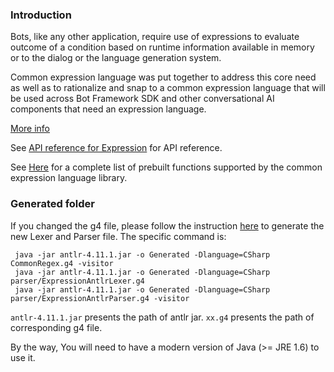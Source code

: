 ### Introduction
Bots, like any other application, require use of expressions to evaluate outcome of a condition based on runtime information available in memory or to the dialog or the language generation system.

Common expression language was put together to address this core need as well as to rationalize and snap to a common expression language that will be used across Bot Framework SDK and other conversational AI components that need an expression language.

[More info](https://docs.microsoft.com/en-us/azure/bot-service/bot-builder-concept-adaptive-expressions?view=azure-bot-service-4.0)

See [API reference for Expression](https://docs.microsoft.com/en-us/azure/bot-service/adaptive-expressions/adaptive-expressions-api-reference?view=azure-bot-service-4.0) for API reference.

See [Here](https://docs.microsoft.com/en-us/azure/bot-service/adaptive-expressions/adaptive-expressions-prebuilt-functions?view=azure-bot-service-4.0) for a complete list of prebuilt functions supported by the common expression language library.

### Generated folder

If you changed the g4 file, please follow the instruction [here](https://github.com/antlr/antlr4/tree/master/runtime/CSharp/src#step-4-generate-the-c-code) to generate the new Lexer and Parser file.
The specific command is: 
```
 java -jar antlr-4.11.1.jar -o Generated -Dlanguage=CSharp CommonRegex.g4 -visitor
 java -jar antlr-4.11.1.jar -o Generated -Dlanguage=CSharp parser/ExpressionAntlrLexer.g4
 java -jar antlr-4.11.1.jar -o Generated -Dlanguage=CSharp parser/ExpressionAntlrParser.g4 -visitor
```
`antlr-4.11.1.jar` presents the path of antlr jar.
`xx.g4` presents the path of corresponding g4 file.

By the way, You will need to have a modern version of Java (>= JRE 1.6) to use it.
